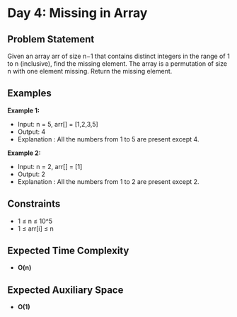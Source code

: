 # Day 4: Missing in Array

## Problem Statement

Given an array arr of size n−1 that contains distinct integers in the range of 1 to n (inclusive), find the missing element. The array is a permutation of size n with one element missing. Return the missing element.

## Examples

**Example 1:**

- Input: n = 5, arr[] = [1,2,3,5]
- Output: 4
- Explanation : All the numbers from 1 to 5 are present except 4.

**Example 2:**
- Input: n = 2, arr[] = [1]
- Output: 2
- Explanation : All the numbers from 1 to 2 are present except 2.

## Constraints

- 1 ≤ n ≤ 10^5
- 1 ≤ arr[i] ≤ n

## Expected Time Complexity

- **O(n)**

## Expected Auxiliary Space

- **O(1)**
